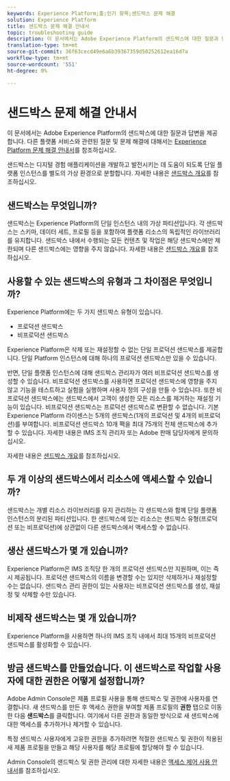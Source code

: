 ```yaml
---
keywords: Experience Platform;홈;인기 항목;샌드박스 문제 해결
solution: Experience Platform
title: 샌드박스 문제 해결 안내서
topic: troubleshooting guide
description: 이 문서에서는 Adobe Experience Platform의 샌드박스에 대한 질문과 답변을 제공합니다.
translation-type: tm+mt
source-git-commit: 36f63cecd49e6a6b39367359d50252612ea16d7a
workflow-type: tm+mt
source-wordcount: '551'
ht-degree: 0%

---
```



# 샌드박스 문제 해결 안내서

이 문서에서는 Adobe Experience Platform의 샌드박스에 대한 질문과 답변을 제공합니다. 다른 플랫폼 서비스와 관련된 질문 및 문제 해결에 대해서는 [Experience Platform 문제 해결 안내서](../landing/troubleshooting.md)를 참조하십시오.

샌드박스는 디지털 경험 애플리케이션을 개발하고 발전시키는 데 도움이 되도록 단일 플랫폼 인스턴스를 별도의 가상 환경으로 분할합니다. 자세한 내용은 [샌드박스 개요](home.md)를 참조하십시오.

## 샌드박스는 무엇입니까?

샌드박스는 Experience Platform의 단일 인스턴스 내의 가상 파티션입니다. 각 샌드박스는 스키마, 데이터 세트, 프로필 등을 포함하여 플랫폼 리소스의 독립적인 라이브러리를 유지합니다. 샌드박스 내에서 수행되는 모든 컨텐츠 및 작업은 해당 샌드박스에만 제한되며 다른 샌드박스에는 영향을 주지 않습니다. 자세한 내용은 [샌드박스 개요](home.md)를 참조하십시오.

## 사용할 수 있는 샌드박스의 유형과 그 차이점은 무엇입니까?

Experience Platform에는 두 가지 샌드박스 유형이 있습니다.

* 프로덕션 샌드박스
* 비프로덕션 샌드박스

Experience Platform은 삭제 또는 재설정할 수 없는 단일 프로덕션 샌드박스를 제공합니다. 단일 Platform 인스턴스에 대해 하나의 프로덕션 샌드박스만 있을 수 있습니다.

반면, 단일 플랫폼 인스턴스에 대해 샌드박스 관리자가 여러 비프로덕션 샌드박스를 생성할 수 있습니다. 비프로덕션 샌드박스를 사용하면 프로덕션 샌드박스에 영향을 주지 않고 기능을 테스트하고 실험을 실행하며 사용자 정의 구성을 만들 수 있습니다. 또한 비프로덕션 샌드박스에는 샌드박스에서 고객이 생성한 모든 리소스를 제거하는 재설정 기능이 있습니다. 비프로덕션 샌드박스는 프로덕션 샌드박스로 변환할 수 없습니다. 기본 Experience Platform 라이센스는 5개의 샌드박스(1개의 프로덕션 및 4개의 비프로덕션)를 부여합니다. 비프로덕션 샌드박스 10개 팩을 최대 75개의 전체 샌드박스에 추가할 수 있습니다. 자세한 내용은 IMS 조직 관리자 또는 Adobe 판매 담당자에게 문의하십시오.

자세한 내용은 [샌드박스 개요](./home.md)를 참조하십시오.

## 두 개 이상의 샌드박스에서 리소스에 액세스할 수 있습니까?

샌드박스는 개별 리소스 라이브러리를 유지 관리하는 각 샌드박스와 함께 단일 플랫폼 인스턴스의 분리된 파티션입니다. 한 샌드박스에 있는 리소스는 샌드박스 유형(프로덕션 또는 비프로덕션)에 상관없이 다른 샌드박스에서 액세스할 수 없습니다.

## 생산 샌드박스가 몇 개 있습니까?

Experience Platform은 IMS 조직당 한 개의 프로덕션 샌드박스만 지원하며, 이는 즉시 제공됩니다. 프로덕션 샌드박스의 이름을 변경할 수는 있지만 삭제하거나 재설정할 수는 없습니다. 샌드박스 관리 권한이 있는 사용자는 비프로덕션 샌드박스를 생성, 재설정 및 삭제할 수만 있습니다.

## 비제작 샌드박스는 몇 개 있습니까?

Experience Platform을 사용하면 하나의 IMS 조직 내에서 최대 15개의 비프로덕션 샌드박스를 활성화할 수 있습니다.

## 방금 샌드박스를 만들었습니다. 이 샌드박스로 작업할 사용자에 대한 권한은 어떻게 설정합니까?

Adobe Admin Console은 제품 프로필 사용을 통해 샌드박스 및 권한에 사용자를 연결합니다. 새 샌드박스를 만든 후 액세스 권한을 부여할 제품 프로필의 **권한** 탭으로 이동한 다음 **샌드박스**&#x200B;를 클릭합니다. 여기에서 다른 권한과 동일한 방식으로 새 샌드박스에 대한 액세스를 추가하거나 제거할 수 있습니다.

특정 샌드박스 사용자에게 고유한 권한을 추가하려면 적절한 샌드박스 및 권한이 적용된 새 제품 프로필을 만들고 해당 사용자를 해당 프로필에 할당해야 할 수 있습니다.

Admin Console의 샌드박스 및 권한 관리에 대한 자세한 내용은 [액세스 제어 사용 안내서](../access-control/ui/overview.md)를 참조하십시오.